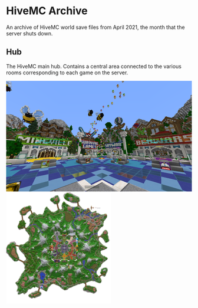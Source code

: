 # HiveMC Archive

An archive of HiveMC world save files from April 2021, the month that the server shuts down.

## Hub

The HiveMC main hub. Contains a central area connected to the various rooms corresponding to each game on the server.

<img src="hub/screenshot.png" height="300px">
<img src="hub/rendered.png" height="300px">
